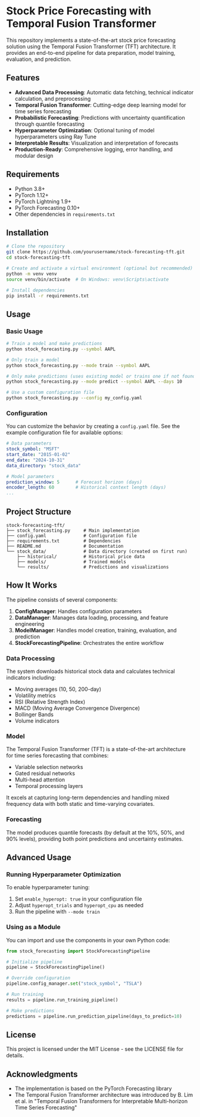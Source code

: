 # Stock Price Forecasting with Temporal Fusion Transformer

This repository implements a state-of-the-art stock price forecasting solution using the Temporal Fusion Transformer (TFT) architecture. It provides an end-to-end pipeline for data preparation, model training, evaluation, and prediction.

## Features

- **Advanced Data Processing**: Automatic data fetching, technical indicator calculation, and preprocessing
- **Temporal Fusion Transformer**: Cutting-edge deep learning model for time series forecasting
- **Probabilistic Forecasting**: Predictions with uncertainty quantification through quantile forecasting
- **Hyperparameter Optimization**: Optional tuning of model hyperparameters using Ray Tune
- **Interpretable Results**: Visualization and interpretation of forecasts
- **Production-Ready**: Comprehensive logging, error handling, and modular design

## Requirements

- Python 3.8+
- PyTorch 1.12+
- PyTorch Lightning 1.9+
- PyTorch Forecasting 0.10+
- Other dependencies in `requirements.txt`

## Installation

```bash
# Clone the repository
git clone https://github.com/yourusername/stock-forecasting-tft.git
cd stock-forecasting-tft

# Create and activate a virtual environment (optional but recommended)
python -m venv venv
source venv/bin/activate  # On Windows: venv\Scripts\activate

# Install dependencies
pip install -r requirements.txt
```

## Usage

### Basic Usage

```bash
# Train a model and make predictions
python stock_forecasting.py --symbol AAPL

# Only train a model
python stock_forecasting.py --mode train --symbol AAPL

# Only make predictions (uses existing model or trains one if not found)
python stock_forecasting.py --mode predict --symbol AAPL --days 10

# Use a custom configuration file
python stock_forecasting.py --config my_config.yaml
```

### Configuration

You can customize the behavior by creating a `config.yaml` file. See the example configuration file for available options:

```yaml
# Data parameters
stock_symbol: "MSFT"
start_date: "2015-01-02"
end_date: "2024-10-31"
data_directory: "stock_data"

# Model parameters
prediction_window: 5      # Forecast horizon (days)
encoder_length: 60        # Historical context length (days)
...
```

## Project Structure

```
stock-forecasting-tft/
├── stock_forecasting.py     # Main implementation
├── config.yaml              # Configuration file
├── requirements.txt         # Dependencies
├── README.md                # Documentation
└── stock_data/              # Data directory (created on first run)
    ├── historical/          # Historical price data
    ├── models/              # Trained models
    └── results/             # Predictions and visualizations
```

## How It Works

The pipeline consists of several components:

1. **ConfigManager**: Handles configuration parameters
2. **DataManager**: Manages data loading, processing, and feature engineering
3. **ModelManager**: Handles model creation, training, evaluation, and prediction
4. **StockForecastingPipeline**: Orchestrates the entire workflow

### Data Processing

The system downloads historical stock data and calculates technical indicators including:
- Moving averages (10, 50, 200-day)
- Volatility metrics
- RSI (Relative Strength Index)
- MACD (Moving Average Convergence Divergence)
- Bollinger Bands
- Volume indicators

### Model

The Temporal Fusion Transformer (TFT) is a state-of-the-art architecture for time series forecasting that combines:
- Variable selection networks
- Gated residual networks
- Multi-head attention
- Temporal processing layers

It excels at capturing long-term dependencies and handling mixed frequency data with both static and time-varying covariates.

### Forecasting

The model produces quantile forecasts (by default at the 10%, 50%, and 90% levels), providing both point predictions and uncertainty estimates.

## Advanced Usage

### Running Hyperparameter Optimization

To enable hyperparameter tuning:

1. Set `enable_hyperopt: true` in your configuration file
2. Adjust `hyperopt_trials` and `hyperopt_cpu` as needed
3. Run the pipeline with `--mode train`

### Using as a Module

You can import and use the components in your own Python code:

```python
from stock_forecasting import StockForecastingPipeline

# Initialize pipeline
pipeline = StockForecastingPipeline()

# Override configuration
pipeline.config_manager.set("stock_symbol", "TSLA")

# Run training
results = pipeline.run_training_pipeline()

# Make predictions
predictions = pipeline.run_prediction_pipeline(days_to_predict=10)
```

## License

This project is licensed under the MIT License - see the LICENSE file for details.

## Acknowledgments

- The implementation is based on the PyTorch Forecasting library
- The Temporal Fusion Transformer architecture was introduced by B. Lim et al. in "Temporal Fusion Transformers for Interpretable Multi-horizon Time Series Forecasting"
